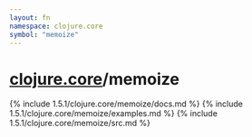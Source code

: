 ```yaml
---
layout: fn
namespace: clojure.core
symbol: "memoize"
---
```


# [clojure.core](../)/memoize

{% include 1.5.1/clojure.core/memoize/docs.md %}
{% include 1.5.1/clojure.core/memoize/examples.md %}
{% include 1.5.1/clojure.core/memoize/src.md %}

